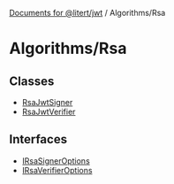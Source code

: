 [Documents for @litert/jwt](../../index.md) / Algorithms/Rsa

# Algorithms/Rsa

## Classes

- [RsaJwtSigner](classes/RsaJwtSigner.md)
- [RsaJwtVerifier](classes/RsaJwtVerifier.md)

## Interfaces

- [IRsaSignerOptions](interfaces/IRsaSignerOptions.md)
- [IRsaVerifierOptions](interfaces/IRsaVerifierOptions.md)
